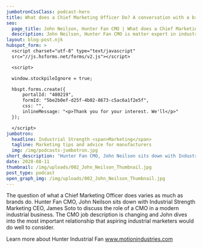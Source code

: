 ```yaml
---
jumbotronCssClass: podcast-hero
title: What does a Chief Marketing Officer Do? A conversation with a brand visionary - John Neilson, Hunter Fan CMO
seo:
  page_title: John Neilson, Hunter Fan CMO | What does a Chief Marketing Officer Do? 
  description: John Neilson, Hunter Fan CMO is matter expert in industrial marketing and branding of companies.
layout: blog-post.njk
hubspot_form: >
  <script charset="utf-8" type="text/javascript"
  src="//js.hsforms.net/forms/v2.js"></script>

  <script>

  window.stockpileIgnore = true;

  hbspt.forms.create({
      portalId: "480219",
      formId: "5be2b0ef-d25f-4b02-8673-c5ac6a1f2e5f",
      css: "",
      inlineMessage: "<p>Thank you for your interest. We'll</p>"
  });

  </script>
jumbotron:
  headline: Industrial Strength <span>Marketing</span>
  tagline: Marketing tips and advice for manufacturers
  img: /img/podcasts-jumbotron.jpg
short_description: "Hunter Fan CMO, John Neilson sits down with Industrial Strength Marketing CEO, James Soto to discuss the role of a CMO in a modern industrial business."
date: 2020-08-11
thumbnail: /img/uploads/002_John_Neilson_Thumbnail.jpg
post_type: podcast
open_graph_img: /img/uploads/002_John_Neilson_Thumbnail.jpg
---
```

<div id="buzzsprout-player-4950608"></div>
<script src="https://www.buzzsprout.com/909601/4950608-what-does-a-chief-marketing-officer-do-a-conversation-with-a-brand-visionary-john-neilson-hunter-fan-cmo.js?container_id=buzzsprout-player-4950608&player=small" type="text/javascript" charset="utf-8"></script>


<p>The question of what a Chief Marketing Officer does varies as much as brands do. Hunter Fan CMO, John Neilson sits down with Industrial Strength Marketing CEO, James Soto to discuss the role of a CMO in a modern industrial business. The CMO job description is changing and John dives into the most important relationship that aspiring industrial marketers would do well to consider.</p>

<p>Learn more about Hunter Industrial Fan <a href="https://www.hunterfan.com/pages/industrial" target="_blank">www.motionindustries.com</a>